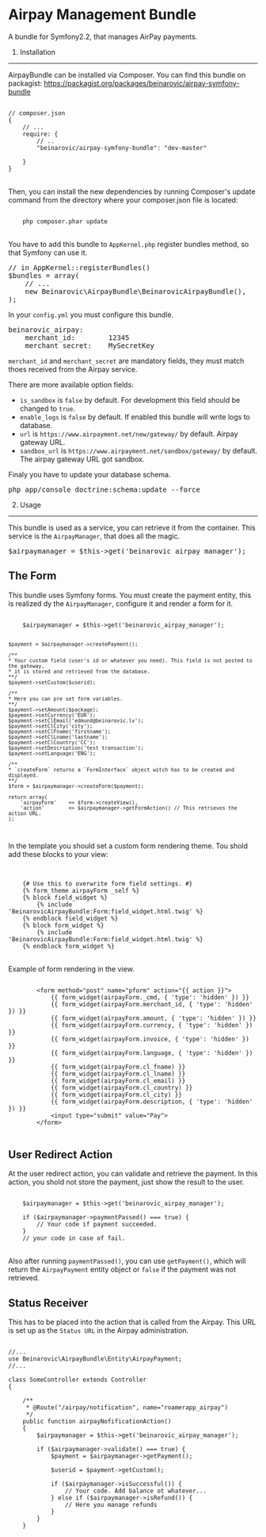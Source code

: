 Airpay Management Bundle
=====================

A bundle for Symfony2.2, that manages AirPay payments.

1) Installation
---------------------

AirpayBundle can be installed via Composer.
You can find this bundle on packagist: https://packagist.org/packages/beinarovic/airpay-symfony-bundle

<pre>
<code>
// composer.json
{
    // ...
    require: {
        // ..
        "beinarovic/airpay-symfony-bundle": "dev-master"

    }
}
</code>
</pre>

Then, you can install the new dependencies by running Composer's update command from the directory where your composer.json file is located:

<pre>
<code>
    php composer.phar update
</code>
</pre>

You have to add this bundle to `AppKernel.php` register bundles method, so that Symfony can use it.
<pre>
// in AppKernel::registerBundles()
$bundles = array(
    // ...
    new Beinarovic\AirpayBundle\BeinarovicAirpayBundle(),
);
</pre>

In your `config.yml` you must configure this bundle. 

<pre>
beinarovic_airpay:
    merchant_id:        12345
    merchant_secret:    MySecretKey
</pre>

`merchant_id` and `merchant_secret` are mandatory fields, they must match thoes received from the Airpay service. 

There are more available option fields:

* `is_sandbox` is `false` by default. For development this field should be changed to `true`. 
* `enable_logs` is `false` by default. If enabled this bundle will write logs to database.
* `url` is `https://www.airpayment.net/new/gateway/` by default. Airpay gateway URL.
* `sandbox_url` is `https://www.airpayment.net/sandbox/gateway/` by default. The airpay gateway URL got sandbox.

Finaly you have to update your database schema.

<pre>
php app/console doctrine:schema:update --force
</pre>

2) Usage
----------------------------------

This bundle is used as a service, you can retrieve it from the container. This service is the `AirpayManager`, that does all the magic.

<pre>
$airpaymanager = $this->get('beinarovic_airpay_manager');
</pre>

## The Form
This bundle uses Symfony forms. You must create the payment entity, this is realized dy the `AirpayManager`, configure it and render a form for it.

<code>
    $airpaymanager = $this->get('beinarovic_airpay_manager');
    
    $payment = $airpaymanager->createPayment();
    
    /**
    * Your custom field (user's id or whatever you need). This field is not posted to the gateway, 
    * it is stored and retrieved from the database.
    **/
    $payment->setCustom($userid); 
    
    /**
    * Here you can pre set form variables.
    **/
    $payment->setAmount($package);
    $payment->setCurrency('EUR');
    $payment->setClEmail('edmund@beinarovic.lv');
    $payment->setClCity('city');
    $payment->setClFname('firstname');
    $payment->setClLname('lastname');
    $payment->setClCountry('CC');
    $payment->setDescription('test transaction');
    $payment->setLanguage('ENG');
    
    /**
    * `createForm` returns a `FormInterface` object witch has to be created and displayed.
    **/
    $form = $airpaymanager->createForm($payment);
    
    return array(
        'airpayForm'    => $form->createView(),
        'action'        => $airpaymanager->getFormAction() // This retrieves the action URL.
    );
</code>

In the template you should set a custom form rendering theme. Tou shold add these blocks to your view:

<pre>    
<code>
    {# Use this to overwrite form field settings. #}
    {% form_theme airpayForm _self %}
    {% block field_widget %}
        {% include 'BeinarovicAirpayBundle:Form:field_widget.html.twig' %}
    {% endblock field_widget %}
    {% block form_widget %}
        {% include 'BeinarovicAirpayBundle:Form:field_widget.html.twig' %}
    {% endblock form_widget %}
</code>
</pre>
    
Example of form rendering in the view.
    
<pre>
<code>
        &lt;form method="post" name="pform" action="{{ action }}"&gt;
            {{ form_widget(airpayForm._cmd, { 'type': 'hidden' }) }}
            {{ form_widget(airpayForm.merchant_id, { 'type': 'hidden' }) }}
            {{ form_widget(airpayForm.amount, { 'type': 'hidden' }) }}
            {{ form_widget(airpayForm.currency, { 'type': 'hidden' }) }}
            {{ form_widget(airpayForm.invoice, { 'type': 'hidden' }) }}
            {{ form_widget(airpayForm.language, { 'type': 'hidden' }) }}
            {{ form_widget(airpayForm.cl_fname) }}
            {{ form_widget(airpayForm.cl_lname) }}
            {{ form_widget(airpayForm.cl_email) }}
            {{ form_widget(airpayForm.cl_country) }}
            {{ form_widget(airpayForm.cl_city) }}
            {{ form_widget(airpayForm.description, { 'type': 'hidden' }) }}
            &lt;input type="submit" value="Pay"&gt;
        &lt;/form&gt;
</code>
</pre>

## User Redirect Action

At the user redirect action, you can validate and retrieve the payment. In this action, you shold not store the payment, just show the result to the user.
<pre>
<code>
    $airpaymanager = $this->get('beinarovic_airpay_manager');

    if ($airpaymanager->paymentPassed() === true) {
        // Your code if payment succeeded.
    }
    // your code in case of fail.
</code>
</pre>

Also after running `paymentPassed()`, you can use `getPayment()`, which will return the `AirpayPayment` entity object or `false` if the payment was not retrieved.

## Status Receiver

This has to be placed into the action that is called from the Airpay. This URL is set up as the `Status URL` in the Airpay administration.

<pre>
<code>
//...
use Beinarovic\AirpayBundle\Entity\AirpayPayment;
//...

class SomeController extends Controller
{
    
    /**
     * @Route("/airpay/notification", name="roamerapp_airpay")
     */
    public function airpayNofificationAction()
    {
        $airpaymanager = $this->get('beinarovic_airpay_manager');
        
        if ($airpaymanager->validate() === true) {
            $payment = $airpaymanager->getPayment();
            
            $userid = $payment->getCustom();
            
            if ($airpaymanager->isSuccessful()) {
                // Your code. Add balance ot whatever...
            } else if ($airpaymanager->isRefund()) {
                // Here you manage refunds
            }
        }
    }
</code>
</pre>
